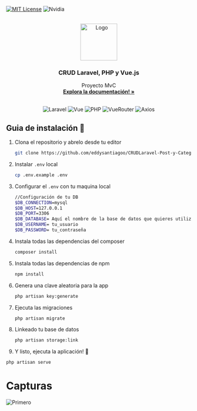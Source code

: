 [![MIT License][license-shield]][license-url]
![Nvidia][Nvidia]

<!-- PROJECT LOGO -->
<br />
<div align="center">
  <a href="https://github.com/othneildrew/Best-README-Template">
    <img src="https://play-lh.googleusercontent.com/qFjeWp-S61ATmAkZmTIQOgka75b1NY2oXU5x3BpkxNjBEYR-WHD3n8B-l4a5pfsYNTc" alt="Logo" width="100" height="100">
  </a>

  <h3 align="center">CRUD Laravel, PHP y Vue.js</h3>

  <p align="center">
    Proyecto MvC
    <br />
    <a href="https://github.com/eddysantiagoo/BackEnd-App-Senadores"><strong>Explora la documentación! »</strong></a>
    <br />
    <br />
   
    
  </p>
</div>

<div align="center">

  ![Laravel][Laravel]
  ![Vue][Vue]
  ![PHP][PHP]
  ![VueRouter][VueRouter]
  ![Axios][Axios]
</div>


## Guia de instalación 🐢

1. Clona el repositorio y abrelo desde tu editor
   ```sh
   git clone https://github.com/eddysantiagoo/CRUDLaravel-Post-y-Categorias.git
   ```
2. Instalar `.env` local
   ```sh
   cp .env.example .env
   ```
3. Configurar el `.env` con tu maquina local
   ```sh
   //Configuración de tu DB
   $DB_CONNECTION=mysql
   $DB_HOST=127.0.0.1
   $DB_PORT=3306
   $DB_DATABASE= Aquí el nombre de la base de datos que quieres utilizar!
   $DB_USERNAME= tu_usuario
   $DB_PASSWORD= tu_contraseña
   ```
4. Instala todas las dependencias del composer
   ```sh
   composer install
   ```
5. Instala todas las dependencias de npm
   ```sh
   npm install
   ```
6. Genera una clave aleatoria para la app
   ```sh
   php artisan key:generate
   ```
7. Ejecuta las migraciones
   ```sh
   php artisan migrate
   ```
8. Linkeado tu base de datos
   ```sh
   php artisan storage:link
   ```
 9. Y listo, ejecuta la aplicación! 🐳
   ```sh
   php artisan serve
   ```
   
# Capturas

<div align="" margin=5px>

![Primero](https://user-images.githubusercontent.com/85720891/206972278-02e009b6-304e-4d79-9f75-2b23237c7bc8.jpg)
</div>





[license-shield]: https://img.shields.io/github/license/othneildrew/Best-README-Template.svg?style=for-the-badge
[license-url]: https://img.shields.io/github/license/othneildrew/Best-README-Template.svg?style=for-the-badge
[Vue]:https://img.shields.io/badge/Vue.js-35495E?style=for-the-badge&logo=vue.js&logoColor=4FC08D
[PHP]:https://img.shields.io/badge/PHP-777BB4?style=for-the-badge&logo=php&logoColor=white
[Laravel]:https://img.shields.io/badge/Laravel-FF2D20?style=for-the-badge&logo=laravel&logoColor=white
[VueRouter]: https://img.shields.io/badge/Vue%20Router-35495E?style=for-the-badge&logo=vue.js&logoColor=4FC08D
[Axios]: https://img.shields.io/badge/AXIOS-007AFF?style=for-the-badge&logo=github%20pay&logoColor=white
[Nvidia]: https://img.shields.io/badge/NVIDIA-GTX1660-76B900?style=for-the-badge&logo=nvidia&logoColor=white



